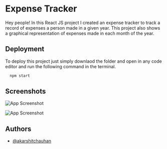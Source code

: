
# Expense Tracker

Hey people! In this React JS project I created an expense tracker
to track a record of expenses a person made in a given year.
This project also shows a graphical representation of expenses made
in each month of the year.


## Deployment

To deploy this project just simply downlaod the folder and open in
any code editor and run the following command in the terminal.

```bash
  npm start
```
## Screenshots

![App Screenshot](https://github.com/akarshitchauhan/Expense-Tracker/blob/main/Screenshots/Screenshot%202023-01-07%20222103.jpg?raw=true)

![App Screenshot](https://github.com/akarshitchauhan/Expense-Tracker/blob/main/Screenshots/Screenshot%202023-01-07%20222135.jpg?raw=true)

## Authors

- [@akarshitchauhan](https://github.com/akarshitchauhan)

